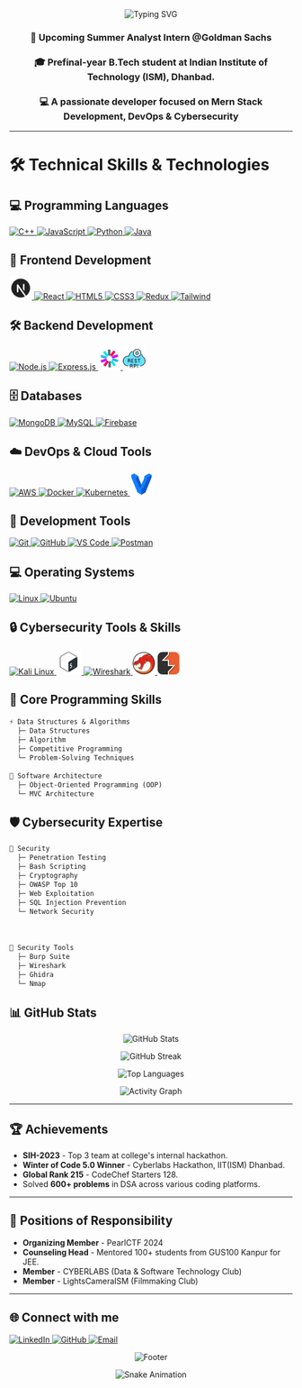 
<!-- Dark theme optimized header with custom styling -->
<div align="center">
  <img src="https://readme-typing-svg.demolab.com?font=Fira+Code&weight=600&size=28&duration=4000&pause=1000&color=00E7FF&center=true&vCenter=true&random=false&width=535&lines=Hi+%F0%9F%91%8B+I'm+Adarsh+Singh+Parihar;Mern+Stack+Developer;DevOps+Enthusiast" alt="Typing SVG" />
</div>

<!-- Introduction Section -->
<h3 align="center">💼 Upcoming Summer Analyst Intern @Goldman Sachs </h3>
 <h3 align="center">🎓 Prefinal-year B.Tech student at Indian Institute of Technology (ISM), Dhanbad. </h3>
<h3 align="center">💻 A passionate developer focused on Mern Stack Development, DevOps & Cybersecurity</h3>

---

# 🛠️ Technical Skills & Technologies

## 💻 Programming Languages
<p align="left">
<a href="https://www.cplusplus.com/" target="_blank">
<img src="https://skillicons.dev/icons?i=cpp" width="40" height="40" alt="C++"/>
</a>
<a href="https://developer.mozilla.org/en-US/docs/Web/JavaScript">
<img src="https://skillicons.dev/icons?i=js" width="40" height="40" alt="JavaScript"/>
</a>
<a href="https://www.python.org">
<img src="https://skillicons.dev/icons?i=python" width="40" height="40" alt="Python"/>
</a>
<a href="https://www.java.com">
<img src="https://skillicons.dev/icons?i=java" width="40" height="40" alt="Java"/>
</a>
</p>

## 🚀 Frontend Development
<p align="left">
<a href="https://nextjs.org/">
<img src="./src/next.js.png" width="40" height="40" alt="React"/>
</a>
<a href="https://reactjs.org/">
<img src="https://skillicons.dev/icons?i=react" width="40" height="40" alt="React"/>
</a>
<a href="https://www.w3.org/html/">
<img src="https://skillicons.dev/icons?i=html" width="40" height="40" alt="HTML5"/>
</a>
<a href="https://www.w3schools.com/css/">
<img src="https://skillicons.dev/icons?i=css" width="40" height="40" alt="CSS3"/>
</a>
<a href="https://redux.js.org">
<img src="https://skillicons.dev/icons?i=redux" width="40" height="40" alt="Redux"/>
</a>
<a href="https://tailwindcss.com/">
<img src="https://skillicons.dev/icons?i=tailwind" width="40" height="40" alt="Tailwind"/>
</a>
</p>

## 🛠️ Backend Development
<p align="left">
<a href="https://nodejs.org">
<img src="https://skillicons.dev/icons?i=nodejs" width="40" height="40" alt="Node.js"/>
</a>
<a href="https://expressjs.com">
<img src="https://skillicons.dev/icons?i=express" width="40" height="40" alt="Express.js"/>
</a>
<a href="https://jwt.io/">
<img src="./src/jwt.png" width="40" height="40" alt="JWT"/>
</a>
<a href="https://www.geeksforgeeks.org/rest-api-introduction/">
<img src="./src/rest-api.png" width="40" height="40" alt="Rest API"/>
</a>
</p>

## 🗄️ Databases
<p align="left">
<a href="https://www.mongodb.com/">
<img src="https://skillicons.dev/icons?i=mongodb" width="40" height="40" alt="MongoDB"/>
</a>
<a href="https://www.mysql.com/">
<img src="https://skillicons.dev/icons?i=mysql" width="40" height="40" alt="MySQL"/>
</a>
<a href="https://firebase.google.com/">
<img src="https://skillicons.dev/icons?i=firebase" width="40" height="40" alt="Firebase"/>
</a>
</p>

## ☁️ DevOps & Cloud Tools
<p align="left">
<a href="https://aws.amazon.com">
<img src="https://skillicons.dev/icons?i=aws" width="40" height="40" alt="AWS"/>
</a>
<a href="https://www.docker.com/">
<img src="https://skillicons.dev/icons?i=docker" width="40" height="40" alt="Docker"/>
</a>
<a href="https://kubernetes.io">
<img src="https://skillicons.dev/icons?i=kubernetes" width="40" height="40" alt="Kubernetes"/>
</a>
<a href="https://www.vagrantup.com/">
<img src="./src/vagrant.svg" width="40" height="40" alt="Vagrant"/>
</a>
</p>

## 🔧 Development Tools
<p align="left">
<a href="https://git-scm.com/">
<img src="https://skillicons.dev/icons?i=git" width="40" height="40" alt="Git"/>
</a>
<a href="https://github.com/">
<img src="https://skillicons.dev/icons?i=github" width="40" height="40" alt="GitHub"/>
</a>
<a href="https://code.visualstudio.com/">
<img src="https://skillicons.dev/icons?i=vscode" width="40" height="40" alt="VS Code"/>
</a>
<a href="https://postman.com">
<img src="https://skillicons.dev/icons?i=postman" width="40" height="40" alt="Postman"/>
</a>
</p>

## 💻 Operating Systems
<p align="left">
<a href="https://www.linux.org/">
<img src="https://skillicons.dev/icons?i=linux" width="40" height="40" alt="Linux"/>
</a>
<a href="https://ubuntu.com/">
<img src="https://skillicons.dev/icons?i=ubuntu" width="40" height="40" alt="Ubuntu"/>
</a>
</p>

## 🔒 Cybersecurity Tools & Skills
<p align="left">
<a href="https://www.kali.org/">
<img src="https://skillicons.dev/icons?i=linux" width="40" height="40" alt="Kali Linux"/>
</a>
<a href="https://en.wikipedia.org/wiki/Bash_(Unix_shell)">
<img src="./src/full_colored_dark.svg"height="45" alt="Bash Shell"/>
</a>
<a href="https://www.wireshark.org/">
<img src="https://www.wireshark.org/assets/icons/wireshark-fin@2x.png" width="40" height="40" padding="5" alt="Wireshark" />
</a>
<a href="https://ghidra-sre.org/">
<img src="./src/Ghidra_logo.svg.png" width="40" height="40" alt="Ghidra"/>
</a>
<a href="https://portswigger.net/burp/">
<img src="./src/image.png" width="40" height="40" padding="5" alt="Burp Suite" />
</a>
</p>

## 🧠 Core Programming Skills
```text
⚡ Data Structures & Algorithms
  ├─ Data Structures
  ├─ Algorithm
  ├─ Competitive Programming
  └─ Problem-Solving Techniques

🎯 Software Architecture
  ├─ Object-Oriented Programming (OOP)
  └─ MVC Architecture

```

## 🛡️ Cybersecurity Expertise
```text
🔐 Security
  ├─ Penetration Testing
  ├─ Bash Scripting
  ├─ Cryptography
  ├─ OWASP Top 10
  ├─ Web Exploitation
  ├─ SQL Injection Prevention
  └─ Network Security



🔧 Security Tools
  ├─ Burp Suite
  ├─ Wireshark
  ├─ Ghidra
  └─ Nmap
```

## 📊 GitHub Stats

<!-- GitHub Stats Cards with Dark Theme -->
<p align="center">
<img src="https://github-readme-stats.vercel.app/api?username=adarsh40parihar&show_icons=true&theme=radical&bg_color=0D1117&hide_border=true" alt="GitHub Stats" />
</p>

<p align="center">
<img src="https://github-readme-streak-stats.herokuapp.com/?user=adarsh40parihar&theme=radical&background=0D1117&hide_border=true" alt="GitHub Streak" />
</p>

<p align="center">
<img src="https://github-readme-stats.vercel.app/api/top-langs/?username=adarsh40parihar&layout=compact&theme=radical&bg_color=0D1117&hide_border=true" alt="Top Languages" />
</p>

<!-- GitHub Activity Graph -->
<p align="center">
<img src="https://activity-graph.herokuapp.com/graph?username=adarsh40parihar&theme=react-dark&bg_color=0D1117&hide_border=true" alt="Activity Graph" />
</p>


---

## 🏆 Achievements

- **SIH-2023** - Top 3 team at college's internal hackathon.
- **Winter of Code 5.0 Winner** - Cyberlabs Hackathon, IIT(ISM) Dhanbad.
- **Global Rank 215** - CodeChef Starters 128.
- Solved **600+ problems** in DSA across various coding platforms.

---

## 🎯 Positions of Responsibility

- **Organizing Member** - PearlCTF 2024
- **Counseling Head** - Mentored 100+ students from GUS100 Kanpur for JEE.
- **Member** - CYBERLABS (Data & Software Technology Club)
- **Member** - LightsCameraISM (Filmmaking Club)

---


## 🌐 Connect with me
<p align="left">
<a href="https://www.linkedin.com/in/adarsh40parihar/" target="_blank">
<img src="https://skillicons.dev/icons?i=linkedin" alt="LinkedIn" height="40" width="40"/>
</a>
<a href="https://github.com/adarsh40parihar" target="_blank">
<img src="https://skillicons.dev/icons?i=github" alt="GitHub" height="40" width="40"/>
</a>
<a href="mailto:adarshparihar2540@gmail.com">
<img src="https://skillicons.dev/icons?i=gmail" alt="Email" height="40" width="40"/>
</a>
</p>

<!-- Footer -->
<p align="center">
<img src="https://readme-typing-svg.demolab.com?font=Fira+Code&size=18&duration=2000&pause=1000&color=00E7FF&center=true&vCenter=true&random=false&width=435&lines=Thanks+for+visiting!;Let's+connect+and+create+together!" alt="Footer" />
</p>

<!-- Snake Animation -->
<p align="center">
<img src="https://github.com/adarsh40parihar/adarsh40parihar/blob/output/github-contribution-grid-snake-dark.svg" alt="Snake Animation" />
</p>

